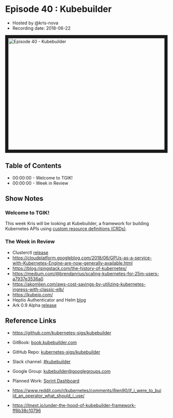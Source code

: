 # Episode 40 : Kubebuilder

- Hosted by @kris-nova
- Recording date: 2018-06-22

<!--- Thumbnailed embed of the video, n8Xo_ghCIOSY is the video id from the youtube url
Note the 0.jpg for the thumbnail --->

<a href="http://www.youtube.com/watch?feature=player_embedded&v=N-lTSk1bGAg
" target="_blank"><img src="http://img.youtube.com/vi/N-lTSk1bGAg/0.jpg" 
alt="Episode 40 - Kubebuilder" width="640" height="360" border="10" /></a>

## Table of Contents

- 00:00:00 - Welcome to TGIK!
- 00:00:00 - Week in Review

## Show Notes

### Welcome to TGIK!

This week Kris will be looking at Kubebuilder, a framework for building Kubernetes APIs using [custom resource definitions (CRDs)](https://kubernetes.io/docs/concepts/extend-kubernetes/api-extension/custom-resources/).

### The Week in Review

- Clusterctl [release](https://github.com/kubernetes-sigs/cluster-api)
- https://cloudplatform.googleblog.com/2018/06/GPUs-as-a-service-with-Kubernetes-Engine-are-now-generally-available.html
- https://blog.risingstack.com/the-history-of-kubernetes/
- https://medium.com/@brendanrius/scaling-kubernetes-for-25m-users-a7937e3536a0
- https://akomljen.com/aws-cost-savings-by-utilizing-kubernetes-ingress-with-classic-elb/
- https://kubeip.com/
 - Heptio Authenticator and Helm [blog](https://itnext.io/manage-kubernetes-authentication-and-authorization-using-heptio-authenticator-and-helm-222df63d805c)
 - Ark 0.9 Alpha [release](https://github.com/heptio/ark/releases/tag/v0.9.0-alpha.2)

## Reference Links

- https://github.com/kubernetes-sigs/kubebuilder
- GitBook: [book.kubebuilder.com](http://book.kubebuilder.io)
- GitHub Repo: [kubernetes-sigs/kubebuilder](https://github.com/kubernetes-sigs/kubebuilder)
- Slack channel: [#kubebuilder](http://slack.k8s.io/#kubebuilder)
- Google Group: [kubebuilder@googlegroups.com](https://groups.google.com/forum/#!forum/kubebuilder)
- Planned Work: [Sprint Dashboard](https://github.com/kubernetes-sigs/kubebuilder/projects/1)

- https://www.reddit.com/r/kubernetes/comments/8ien90/if_i_were_to_build_an_operator_what_should_i_use/
- https://itnext.io/under-the-hood-of-kubebuilder-framework-ff6b38c10796
